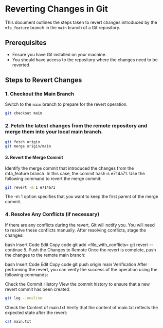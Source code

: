 # Reverting Changes in Git

This document outlines the steps taken to revert changes introduced by the `mfa_feature` branch in the `main` branch of a Git repository.

## Prerequisites

- Ensure you have Git installed on your machine.
- You should have access to the repository where the changes need to be reverted.

## Steps to Revert Changes

### 1. Checkout the Main Branch

Switch to the `main` branch to prepare for the revert operation.

```bash
git checkout main
```
### 2. Fetch the latest changes from the remote repository and merge them into your local main branch.

```bash
git fetch origin
git merge origin/main
```
#### 3. Revert the Merge Commit
Identify the merge commit that introduced the changes from the mfa_feature branch. In this case, the commit hash is e714a71. Use the following command to revert the merge commit:

```bash
git revert -m 1 e714a71
```
The -m 1 option specifies that you want to keep the first parent of the merge commit.

### 4. Resolve Any Conflicts (if necessary)
If there are any conflicts during the revert, Git will notify you. You will need to resolve these conflicts manually. After resolving conflicts, stage the changes:

bash
Insert Code
Edit
Copy code
git add <file_with_conflicts>
git revert --continue
5. Push the Changes to Remote
Once the revert is complete, push the changes to the remote main branch:

bash
Insert Code
Edit
Copy code
git push origin main
Verification
After performing the revert, you can verify the success of the operation using the following commands:

Check the Commit History
View the commit history to ensure that a new revert commit has been created:

```bash
git log --oneline

```
Check the Content of main.txt
Verify that the content of main.txt reflects the expected state after the revert:
```bash
cat main.txt
```